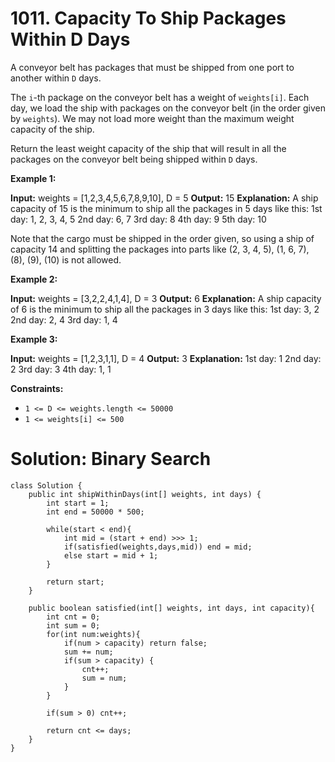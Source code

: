 # 1011. Capacity To Ship Packages Within D Days
A conveyor belt has packages that must be shipped from one port to another within  `D`  days.

The  `i`-th package on the conveyor belt has a weight of  `weights[i]`. Each day, we load the ship with packages on the conveyor belt (in the order given by  `weights`). We may not load more weight than the maximum weight capacity of the ship.

Return the least weight capacity of the ship that will result in all the packages on the conveyor belt being shipped within  `D`  days.

**Example 1:**

**Input:** weights = [1,2,3,4,5,6,7,8,9,10], D = 5
**Output:** 15
**Explanation:** 
A ship capacity of 15 is the minimum to ship all the packages in 5 days like this:
1st day: 1, 2, 3, 4, 5
2nd day: 6, 7
3rd day: 8
4th day: 9
5th day: 10

Note that the cargo must be shipped in the order given, so using a ship of capacity 14 and splitting the packages into parts like (2, 3, 4, 5), (1, 6, 7), (8), (9), (10) is not allowed. 

**Example 2:**

**Input:** weights = [3,2,2,4,1,4], D = 3
**Output:** 6
**Explanation:** 
A ship capacity of 6 is the minimum to ship all the packages in 3 days like this:
1st day: 3, 2
2nd day: 2, 4
3rd day: 1, 4

**Example 3:**

**Input:** weights = [1,2,3,1,1], D = 4
**Output:** 3
**Explanation:** 
1st day: 1
2nd day: 2
3rd day: 3
4th day: 1, 1

**Constraints:**

-   `1 <= D <= weights.length <= 50000`
-   `1 <= weights[i] <= 500`

# Solution: Binary Search
```
class Solution {
    public int shipWithinDays(int[] weights, int days) {
        int start = 1;
        int end = 50000 * 500;
        
        while(start < end){
            int mid = (start + end) >>> 1;
            if(satisfied(weights,days,mid)) end = mid;
            else start = mid + 1;
        }
        
        return start;
    }
    
    public boolean satisfied(int[] weights, int days, int capacity){
        int cnt = 0;
        int sum = 0;
        for(int num:weights){
            if(num > capacity) return false;
            sum += num;
            if(sum > capacity) {
                cnt++;
                sum = num;
            }
        }
        
        if(sum > 0) cnt++;
        
        return cnt <= days;
    }
}
```